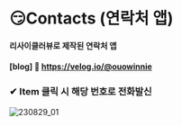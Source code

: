 # 😏Contacts (연락처 앱)
#### 리사이클러뷰로 제작된 연락처 앱
#### [blog] 🔗 <https://velog.io/@ouowinnie>

<div><h3>✔ Item 클릭 시 해당 번호로 전화발신</h3></div>

![230829_01](https://github.com/ouowinnie/Contacts/assets/139089298/435a605b-e3a1-41db-8ab0-d369e7676c9f)

<br>